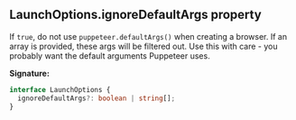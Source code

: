 ## LaunchOptions.ignoreDefaultArgs property

If `true`, do not use `puppeteer.defaultArgs()` when creating a browser. If an array is provided, these args will be filtered out. Use this with care - you probably want the default arguments Puppeteer uses.

**Signature:**

```typescript
interface LaunchOptions {
  ignoreDefaultArgs?: boolean | string[];
}
```
